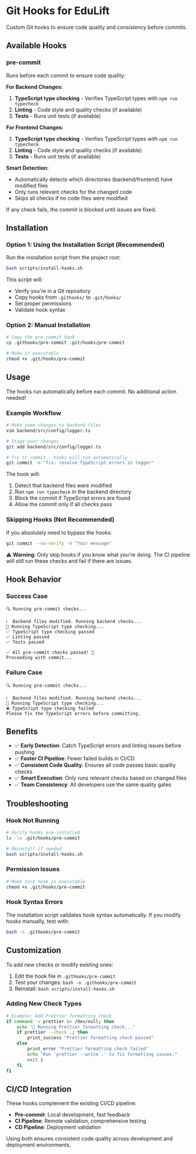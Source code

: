 # Git Hooks for EduLift

Custom Git hooks to ensure code quality and consistency before commits.

## Available Hooks

### pre-commit

Runs before each commit to ensure code quality:

**For Backend Changes:**
1. **TypeScript type checking** - Verifies TypeScript types with `npm run typecheck`
2. **Linting** - Code style and quality checks (if available)
3. **Tests** - Runs unit tests (if available)

**For Frontend Changes:**
1. **TypeScript type checking** - Verifies TypeScript types with `npm run typecheck`
2. **Linting** - Code style and quality checks (if available)
3. **Tests** - Runs unit tests (if available)

**Smart Detection:**
- Automatically detects which directories (backend/frontend) have modified files
- Only runs relevant checks for the changed code
- Skips all checks if no code files were modified

If any check fails, the commit is blocked until issues are fixed.

## Installation

### Option 1: Using the Installation Script (Recommended)

Run the installation script from the project root:

```bash
bash scripts/install-hooks.sh
```

This script will:
- Verify you're in a Git repository
- Copy hooks from `.githooks/` to `.git/hooks/`
- Set proper permissions
- Validate hook syntax

### Option 2: Manual Installation

```bash
# Copy the pre-commit hook
cp .githooks/pre-commit .git/hooks/pre-commit

# Make it executable
chmod +x .git/hooks/pre-commit
```

## Usage

The hooks run automatically before each commit. No additional action needed!

### Example Workflow

```bash
# Make some changes to backend files
vim backend/src/config/logger.ts

# Stage your changes
git add backend/src/config/logger.ts

# Try to commit - hooks will run automatically
git commit -m "fix: resolve TypeScript errors in logger"
```

The hook will:
1. Detect that backend files were modified
2. Run `npm run typecheck` in the backend directory
3. Block the commit if TypeScript errors are found
4. Allow the commit only if all checks pass

### Skipping Hooks (Not Recommended)

If you absolutely need to bypass the hooks:

```bash
git commit --no-verify -m "Your message"
```

⚠️ **Warning**: Only skip hooks if you know what you're doing. The CI pipeline will still run these checks and fail if there are issues.

## Hook Behavior

### Success Case
```
🔍 Running pre-commit checks...

ℹ️  Backend files modified. Running backend checks...
🔎 Running TypeScript type checking...
✅ TypeScript type checking passed
✅ Linting passed
✅ Tests passed

✅ All pre-commit checks passed! 🎉
Proceeding with commit...
```

### Failure Case
```
🔍 Running pre-commit checks...

ℹ️  Backend files modified. Running backend checks...
🔎 Running TypeScript type checking...
❌ TypeScript type checking failed
Please fix the TypeScript errors before committing.
```

## Benefits

- ✅ **Early Detection**: Catch TypeScript errors and linting issues before pushing
- ✅ **Faster CI Pipeline**: Fewer failed builds in CI/CD
- ✅ **Consistent Code Quality**: Ensures all code passes basic quality checks
- ✅ **Smart Execution**: Only runs relevant checks based on changed files
- ✅ **Team Consistency**: All developers use the same quality gates

## Troubleshooting

### Hook Not Running
```bash
# Verify hooks are installed
ls -la .git/hooks/pre-commit

# Reinstall if needed
bash scripts/install-hooks.sh
```

### Permission Issues
```bash
# Make sure hook is executable
chmod +x .git/hooks/pre-commit
```

### Hook Syntax Errors
The installation script validates hook syntax automatically. If you modify hooks manually, test with:

```bash
bash -n .githooks/pre-commit
```

## Customization

To add new checks or modify existing ones:

1. Edit the hook file in `.githooks/pre-commit`
2. Test your changes: `bash -n .githooks/pre-commit`
3. Reinstall: `bash scripts/install-hooks.sh`

### Adding New Check Types

```bash
# Example: Add Prettier formatting check
if command -v prettier &> /dev/null; then
    echo "🎨 Running Prettier formatting check..."
    if prettier --check .; then
        print_success "Prettier formatting check passed"
    else
        print_error "Prettier formatting check failed"
        echo "Run 'prettier --write .' to fix formatting issues."
        exit 1
    fi
fi
```

## CI/CD Integration

These hooks complement the existing CI/CD pipeline:

- **Pre-commit**: Local development, fast feedback
- **CI Pipeline**: Remote validation, comprehensive testing
- **CD Pipeline**: Deployment validation

Using both ensures consistent code quality across development and deployment environments.